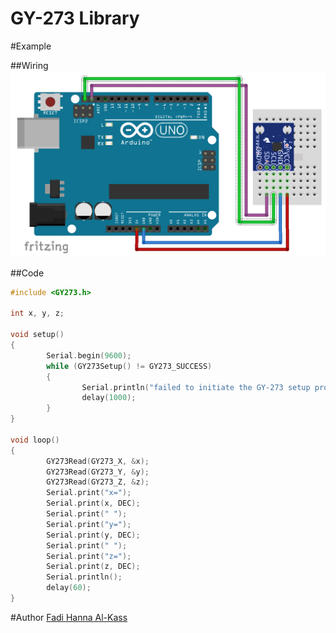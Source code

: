 # GY-273 Library

#Example

##Wiring
<img src="media/sample.png">

##Code
```c
#include <GY273.h>

int x, y, z;

void setup()
{
        Serial.begin(9600);
        while (GY273Setup() != GY273_SUCCESS)
        {
                Serial.println("failed to initiate the GY-273 setup process. Retrying in 1 second...");
                delay(1000);
        }
}

void loop()
{
        GY273Read(GY273_X, &x);
        GY273Read(GY273_Y, &y);
        GY273Read(GY273_Z, &z);
        Serial.print("x=");
        Serial.print(x, DEC);
        Serial.print(" ");
        Serial.print("y=");
        Serial.print(y, DEC);
        Serial.print(" ");
        Serial.print("z=");
        Serial.print(z, DEC);
        Serial.println();
        delay(60);
}
```

#Author
[Fadi Hanna Al-Kass](http://github.com/alkass)
